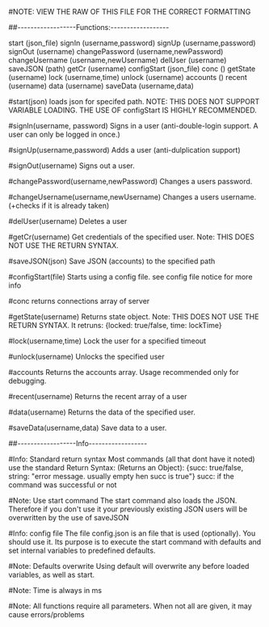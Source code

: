 #NOTE: VIEW THE RAW OF THIS FILE FOR THE CORRECT FORMATTING


##------------------Functions:------------------

start             (json_file)
signIn            (username,password)
signUp            (username,password)
signOut           (username)
changePassword    (username,newPassword)
changeUsername    (username,newUsername)
delUser           (username)
saveJSON          (path)
getCr             (username)
configStart       (json_file)
conc              ()
getState          (username)
lock              (username,time)
unlock            (username)
accounts          ()
recent            (username)
data              (username)
saveData          (username,data)


#start(json)
loads json for specifed path. NOTE: THIS DOES NOT SUPPORT VARIABLE LOADING. THE USE OF configStart IS HIGHLY RECOMMENDED.

#signIn(username, password)
Signs in a user (anti-double-login support. A user can only be logged in once.)

#signUp(username,password)
Adds a user (anti-dulplication support)

#signOut(username)
Signs out a user.

#changePassword(username,newPassword)
Changes a users password.

#changeUsername(username,newUsername)
Changes a users username. (+checks if it is already taken)

#delUser(username)
Deletes a user

#getCr(username)
Get credentials of the specified user.
Note: THIS DOES NOT USE THE RETURN SYNTAX.

#saveJSON(json)
Save JSON (accounts) to the specified path

#configStart(file)
Starts using a config file. see config file notice for more info

#conc
returns connections array of server

#getState(username)
Returns state object. Note: THIS DOES NOT USE THE RETURN SYNTAX.
It retruns: {locked: true/false, time: lockTime}

#lock(username,time)
Lock the user for a specified timeout

#unlock(username)
Unlocks the specified user

#accounts
Returns the accounts array. Usage recommended only for debugging.

#recent(username)
Returns the recent array of a user

#data(username)
Returns the data of the specified user.

#saveData(username,data)
Save data to a user.


##------------------Info------------------


#Info: Standard return syntax
Most commands (all that dont have it noted) use the standard Return Syntax:
(Returns an Object): {succ: true/false, string: "error message. usually empty hen succ is true"}
succ: if the command was successful or not

#Note: Use start command
The start command also loads the JSON. Therefore if you don't use it your previously existing JSON users will be overwritten by the use of saveJSON

#Info: config file
The file config.json is an file that is used (optionally). You should use it. Its purpose is to execute the start command with defaults and set internal variables to predefined defaults.

#Note: Defaults overwrite
Using default will overwrite any before loaded variables, as well as start.

#Note: Time is always in ms

#Note: All functions require all parameters. When not all are given, it may cause errors/problems
